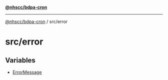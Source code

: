 [**@nhscc/bdpa-cron**](../../README.md)

***

[@nhscc/bdpa-cron](../../README.md) / src/error

# src/error

## Variables

- [ErrorMessage](variables/ErrorMessage.md)
